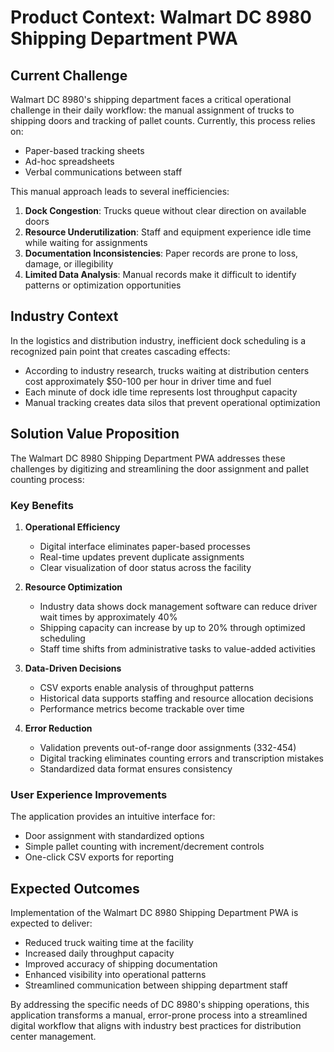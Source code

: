 
# Product Context: Walmart DC 8980 Shipping Department PWA

## Current Challenge

Walmart DC 8980's shipping department faces a critical operational challenge in their daily workflow: the manual assignment of trucks to shipping doors and tracking of pallet counts. Currently, this process relies on:

- Paper-based tracking sheets
- Ad-hoc spreadsheets
- Verbal communications between staff

This manual approach leads to several inefficiencies:

1. **Dock Congestion**: Trucks queue without clear direction on available doors
2. **Resource Underutilization**: Staff and equipment experience idle time while waiting for assignments
3. **Documentation Inconsistencies**: Paper records are prone to loss, damage, or illegibility
4. **Limited Data Analysis**: Manual records make it difficult to identify patterns or optimization opportunities

## Industry Context

In the logistics and distribution industry, inefficient dock scheduling is a recognized pain point that creates cascading effects:

- According to industry research, trucks waiting at distribution centers cost approximately $50-100 per hour in driver time and fuel
- Each minute of dock idle time represents lost throughput capacity
- Manual tracking creates data silos that prevent operational optimization

## Solution Value Proposition

The Walmart DC 8980 Shipping Department PWA addresses these challenges by digitizing and streamlining the door assignment and pallet counting process:

### Key Benefits

1. **Operational Efficiency**
   - Digital interface eliminates paper-based processes
   - Real-time updates prevent duplicate assignments
   - Clear visualization of door status across the facility

2. **Resource Optimization**
   - Industry data shows dock management software can reduce driver wait times by approximately 40%
   - Shipping capacity can increase by up to 20% through optimized scheduling
   - Staff time shifts from administrative tasks to value-added activities

3. **Data-Driven Decisions**
   - CSV exports enable analysis of throughput patterns
   - Historical data supports staffing and resource allocation decisions
   - Performance metrics become trackable over time

4. **Error Reduction**
   - Validation prevents out-of-range door assignments (332-454)
   - Digital tracking eliminates counting errors and transcription mistakes
   - Standardized data format ensures consistency

### User Experience Improvements

The application provides an intuitive interface for:
- Door assignment with standardized options
- Simple pallet counting with increment/decrement controls
- One-click CSV exports for reporting

## Expected Outcomes

Implementation of the Walmart DC 8980 Shipping Department PWA is expected to deliver:

- Reduced truck waiting time at the facility
- Increased daily throughput capacity
- Improved accuracy of shipping documentation
- Enhanced visibility into operational patterns
- Streamlined communication between shipping department staff

By addressing the specific needs of DC 8980's shipping operations, this application transforms a manual, error-prone process into a streamlined digital workflow that aligns with industry best practices for distribution center management.

